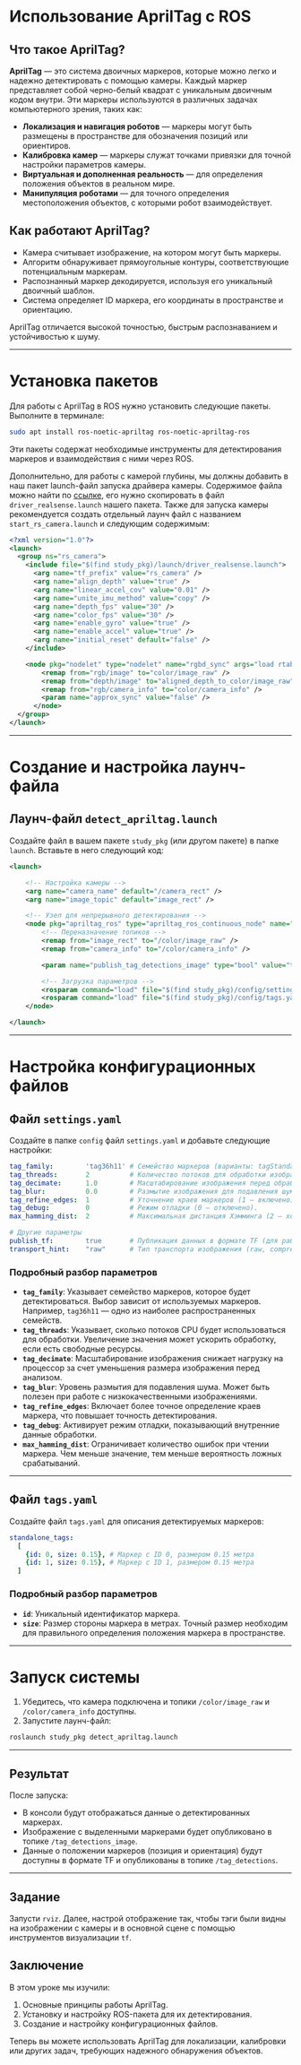 # Использование AprilTag с ROS

## Что такое AprilTag?

**AprilTag** — это система двоичных маркеров, которые можно легко и надежно детектировать с помощью камеры. Каждый маркер представляет собой черно-белый квадрат с уникальным двоичным кодом внутри. Эти маркеры используются в различных задачах компьютерного зрения, таких как:

- **Локализация и навигация роботов** — маркеры могут быть размещены в пространстве для обозначения позиций или ориентиров.
- **Калибровка камер** — маркеры служат точками привязки для точной настройки параметров камеры.
- **Виртуальная и дополненная реальность** — для определения положения объектов в реальном мире.
- **Манипуляция роботами** — для точного определения местоположения объектов, с которыми робот взаимодействует.

## Как работают AprilTag?

- Камера считывает изображение, на котором могут быть маркеры.
- Алгоритм обнаруживает прямоугольные контуры, соответствующие потенциальным маркерам.
- Распознанный маркер декодируется, используя его уникальный двоичный шаблон.
- Система определяет ID маркера, его координаты в пространстве и ориентацию.

AprilTag отличается высокой точностью, быстрым распознаванием и устойчивостью к шуму.

---

# Установка пакетов

Для работы с AprilTag в ROS нужно установить следующие пакеты. Выполните в терминале:

```bash
sudo apt install ros-noetic-apriltag ros-noetic-apriltag-ros
```

Эти пакеты содержат необходимые инструменты для детектирования маркеров и взаимодействия с ними через ROS.

Дополнительно, для работы с камерой глубины, мы должны добавить в наш пакет launch-файл запуска драйвера камеры. Содержимое файла можно найти по [ссылке](https://github.com/lasauveetgarde/Basics_of_ROS_for_IndustrialRobotics/blob/master/source/driver_realsense.launch), его нужно скопировать в файл `driver_realsense.launch` нашего пакета. Также для запуска камеры рекомендуется создать отдельный лаунч файл с названием `start_rs_camera.launch` и следующим содержимым:

```xml
<?xml version="1.0"?>
<launch>
  <group ns="rs_camera">
    <include file="$(find study_pkg)/launch/driver_realsense.launch">
      <arg name="tf_prefix" value="rs_camera" />
      <arg name="align_depth" value="true" /> 
      <arg name="linear_accel_cov" value="0.01" />
      <arg name="unite_imu_method" value="copy" />
      <arg name="depth_fps" value="30" />
      <arg name="color_fps" value="30" />
      <arg name="enable_gyro" value="true" />
      <arg name="enable_accel" value="true" />
      <arg name="initial_reset" default="false" />
    </include>

    <node pkg="nodelet" type="nodelet" name="rgbd_sync" args="load rtabmap_sync/rgbd_sync realsense2_camera_manager" output="screen">
        <remap from="rgb/image" to="color/image_raw" />
        <remap from="depth/image" to="aligned_depth_to_color/image_raw" />
        <remap from="rgb/camera_info" to="color/camera_info" />
        <param name="approx_sync" value="false" />
      </node>
  </group>
</launch>
```

---

# Создание и настройка лаунч-файла

## Лаунч-файл `detect_apriltag.launch`

Создайте файл в вашем пакете `study_pkg` (или другом пакете) в папке `launch`. Вставьте в него следующий код:

```xml
<launch>

    <!-- Настройка камеры -->
    <arg name="camera_name" default="/camera_rect" />
    <arg name="image_topic" default="image_rect" />

    <!-- Узел для непрерывного детектирования -->
    <node pkg="apriltag_ros" type="apriltag_ros_continuous_node" name="apriltag_ros_continuous_node" clear_params="true" output="screen">
        <!-- Переназначение топиков -->
        <remap from="image_rect" to="/color/image_raw" />
        <remap from="camera_info" to="/color/camera_info" />

        <param name="publish_tag_detections_image" type="bool" value="true" /><!-- default: false -->

        <!-- Загрузка параметров -->
        <rosparam command="load" file="$(find study_pkg)/config/settings.yaml" />
        <rosparam command="load" file="$(find study_pkg)/config/tags.yaml" />
    </node>

</launch>
```

---

# Настройка конфигурационных файлов

## Файл `settings.yaml`

Создайте в папке `config` файл `settings.yaml` и добавьте следующие настройки:

```yaml
tag_family:        'tag36h11' # Семейство маркеров (варианты: tagStandard52h13, tagStandard41h12, tag36h11 и т.д.)
tag_threads:       2          # Количество потоков для обработки изображений.
tag_decimate:      1.0        # Масштабирование изображения перед обработкой (1.0 — без изменений).
tag_blur:          0.0        # Размытие изображения для подавления шума (0 — отключено).
tag_refine_edges:  1          # Уточнение краев маркеров (1 — включено).
tag_debug:         0          # Режим отладки (0 — отключено).
max_hamming_dist:  2          # Максимальная дистанция Хэмминга (2 — хороший выбор для надежности).

# Другие параметры
publish_tf:        true       # Публикация данных в формате TF (для работы с пространственными координатами).
transport_hint:    "raw"      # Тип транспорта изображения (raw, compressed и т.д.).
```

### Подробный разбор параметров

- **`tag_family`**: Указывает семейство маркеров, которое будет детектироваться. Выбор зависит от используемых маркеров. Например, `tag36h11` — одно из наиболее распространенных семейств.
- **`tag_threads`**: Указывает, сколько потоков CPU будет использоваться для обработки. Увеличение значения может ускорить обработку, если есть свободные ресурсы.
- **`tag_decimate`**: Масштабирование изображения снижает нагрузку на процессор за счет уменьшения размера изображения перед анализом.
- **`tag_blur`**: Уровень размытия для подавления шума. Может быть полезен при работе с низкокачественными изображениями.
- **`tag_refine_edges`**: Включает более точное определение краев маркера, что повышает точность детектирования.
- **`tag_debug`**: Активирует режим отладки, показывающий внутренние данные обработки.
- **`max_hamming_dist`**: Ограничивает количество ошибок при чтении маркера. Чем меньше значение, тем меньше вероятность ложных срабатываний.

---

## Файл `tags.yaml`

Создайте файл `tags.yaml` для описания детектируемых маркеров:

```yaml
standalone_tags:
  [
    {id: 0, size: 0.15}, # Маркер с ID 0, размером 0.15 метра
    {id: 1, size: 0.15}, # Маркер с ID 1, размером 0.15 метра
  ]
```

### Подробный разбор параметров

- **`id`**: Уникальный идентификатор маркера.
- **`size`**: Размер стороны маркера в метрах. Точный размер необходим для правильного определения положения маркера в пространстве.

---

# Запуск системы

1. Убедитесь, что камера подключена и топики `/color/image_raw` и `/color/camera_info` доступны.
2. Запустите лаунч-файл:

```bash
roslaunch study_pkg detect_apriltag.launch
```

---

## Результат

После запуска:
- В консоли будут отображаться данные о детектированных маркерах.
- Изображение с выделенными маркерами будет опубликовано в топике `/tag_detections_image`.
- Данные о положении маркеров (позиция и ориентация) будут доступны в формате TF и опубликованы в топике `/tag_detections`.

---

## Задание

Запусти `rviz`. Далее, настрой отображение так, чтобы тэги были видны на изображении с камеры и в основной сцене с помощью инструментов визуализации `tf`.

## Заключение

В этом уроке мы изучили:
1. Основные принципы работы AprilTag.
2. Установку и настройку ROS-пакета для их детектирования.
3. Создание и настройку конфигурационных файлов.

Теперь вы можете использовать AprilTag для локализации, калибровки или других задач, требующих надежного обнаружения объектов.